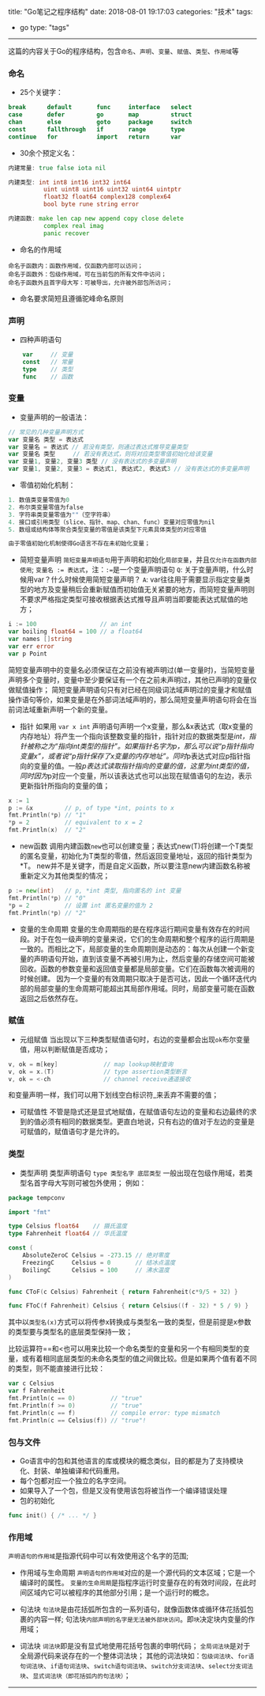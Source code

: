 title: "Go笔记之程序结构"
date: 2018-08-01 19:17:03
categories: "技术" 
tags: 
  - go
type: "tags"

---

这篇的内容关于Go的程序结构，包含`命名`、`声明`、`变量`、`赋值`、`类型`、`作用域`等

<!--more-->


### 命名

* 25个关键字：
``` go
break      default       func     interface   select
case       defer         go       map         struct
chan       else          goto     package     switch
const      fallthrough   if       range       type
continue   for           import   return      var
```

* 30余个预定义名：
``` go
内建常量: true false iota nil

内建类型: int int8 int16 int32 int64
          uint uint8 uint16 uint32 uint64 uintptr
          float32 float64 complex128 complex64
          bool byte rune string error

内建函数: make len cap new append copy close delete
          complex real imag
          panic recover
```

* 命名的作用域
```
命名于函数内：函数作用域，仅函数内部可以访问；
命名于函数外：包级作用域，可在当前包的所有文件中访问；
命名于函数外且首字母大写：可被导出，允许被外部包所访问；
```

* 命名要求简短且遵循驼峰命名原则

### 声明
* 四种声明语句
``` go
    var     // 变量
    const   // 常量
    type    // 类型
    func    // 函数
```

### 变量

* 变量声明的一般语法：
``` go
// 常见的几种变量声明方式
var 变量名 类型 = 表达式
var 变量名 = 表达式 // 若没有类型，则通过表达式推导变量类型
var 变量名 类型     // 若没有表达式，则将对应类型零值初始化给该变量
var 变量1, 变量2, 变量3 类型 // 没有表达式的多变量声明
var 变量1, 变量2, 变量3 = 表达式1, 表达式2, 表达式3 // 没有表达式的多变量声明
```
* 零值初始化机制：
``` go
1. 数值类变量零值为0
2. 布尔类变量零值为false
3. 字符串类变量零值为""（空字符串）
4. 接口或引用类型（slice、指针、map、chan、func）变量对应零值为nil
5. 数组或结构体等聚合类型变量的零值是该类型下元素具体类型的对应零值

由于零值初始化机制使得Go语言不存在未初始化变量；

```

* 简短变量声明
`简短变量声明语句`用于声明和初始化`局部变量`，并且`仅允许在函数内部使用`;
`变量名 := 表达式`，注：`:=`是一个变量声明语句
`Q`: 关于变量声明，什么时候用var？什么时候使用简短变量声明？
`A`: var往往用于需要显示指定变量类型的地方及变量稍后会重新赋值而初始值无关紧要的地方，而简短变量声明则不要求严格指定类型可接收根据表达式推导且声明当即要能表达式赋值的地方；
``` go
i := 100                  // an int
var boiling float64 = 100 // a float64
var names []string
var err error
var p Point
```
简短变量声明中的变量名必须保证在之前没有被声明过(单一变量时)，当简短变量声明多个变量时，变量中至少要保证有一个在之前未声明过，其他已声明的变量仅做赋值操作；
简短变量声明语句只有对已经在同级词法域声明过的变量才和赋值操作语句等价，如果变量是在外部词法域声明的，那么简短变量声明语句将会在当前词法域重新声明一个新的变量。

* 指针
如果用 `var x int` 声明语句声明一个x变量，那么&x表达式（取x变量的内存地址）将产生一个指向该整数变量的指针，指针对应的数据类型是*int，指针被称之为“指向int类型的指针”。如果指针名字为p，那么可以说“p指针指向变量x”，或者说“p指针保存了x变量的内存地址”。同时*p表达式对应p指针指向的变量的值。一般*p表达式读取指针指向的变量的值，这里为int类型的值，同时因为*p对应一个变量，所以该表达式也可以出现在赋值语句的左边，表示更新指针所指向的变量的值；
``` go
x := 1
p := &x         // p, of type *int, points to x
fmt.Println(*p) // "1"
*p = 2          // equivalent to x = 2
fmt.Println(x)  // "2"
```
* new函数
调用内建函数`new`也可以创建变量；表达式new(T)将创建一个T类型的匿名变量，初始化为T类型的零值，然后返回变量地址，返回的指针类型为*T。
new并不是关键字，而是自定义函数，所以要注意new内建函数名称被重新定义为其他类型的情况；
``` go
p := new(int)   // p, *int 类型, 指向匿名的 int 变量
fmt.Println(*p) // "0"
*p = 2          // 设置 int 匿名变量的值为 2
fmt.Println(*p) // "2"
```

* 变量的生命周期
变量的生命周期指的是在程序运行期间变量有效存在的时间段。对于在包一级声明的变量来说，它们的生命周期和整个程序的运行周期是一致的。而相比之下，局部变量的生命周期则是动态的：每次从创建一个新变量的声明语句开始，直到该变量不再被引用为止，然后变量的存储空间可能被回收。函数的参数变量和返回值变量都是局部变量。它们在函数每次被调用的时候创建。
因为一个变量的有效周期只取决于是否可达，因此一个循环迭代内部的局部变量的生命周期可能超出其局部作用域。同时，局部变量可能在函数返回之后依然存在。

### 赋值

* 元组赋值
当出现以下三种类型赋值语句时，右边的变量都会出现`ok`布尔变量值，用以判断赋值是否成功；
``` go
v, ok = m[key]             // map lookup映射查询
v, ok = x.(T)              // type assertion类型断言
v, ok = <-ch               // channel receive通道接收
```
和变量声明一样，我们可以用下划线空白标识符_来丢弃不需要的值；

* 可赋值性
不管是隐式还是显式地赋值，在赋值语句左边的变量和右边最终的求到的值必须有相同的数据类型。更直白地说，只有右边的值对于左边的变量是可赋值的，赋值语句才是允许的。

### 类型

* 类型声明
类型声明语句 `type 类型名字 底层类型` 一般出现在包级作用域，若类型名首字母大写则可被包外使用；
例如：
``` go
package tempconv

import "fmt"

type Celsius float64    // 摄氏温度
type Fahrenheit float64 // 华氏温度

const (
    AbsoluteZeroC Celsius = -273.15 // 绝对零度
    FreezingC     Celsius = 0       // 结冰点温度
    BoilingC      Celsius = 100     // 沸水温度
)

func CToF(c Celsius) Fahrenheit { return Fahrenheit(c*9/5 + 32) }

func FToC(f Fahrenheit) Celsius { return Celsius((f - 32) * 5 / 9) }
```
其中以`类型名(x)`方式可以将传参x转换成与类型名一致的类型，但是前提是x参数的类型要与类型名的底层类型保持一致；

比较运算符==和<也可以用来比较一个命名类型的变量和另一个有相同类型的变量，或有着相同底层类型的未命名类型的值之间做比较。但是如果两个值有着不同的类型，则不能直接进行比较：
``` go
var c Celsius
var f Fahrenheit
fmt.Println(c == 0)          // "true"
fmt.Println(f >= 0)          // "true"
fmt.Println(c == f)          // compile error: type mismatch
fmt.Println(c == Celsius(f)) // "true"!
```

### 包与文件

* Go语言中的包和其他语言的库或模块的概念类似，目的都是为了支持模块化、封装、单独编译和代码重用。
* 每个包都对应一个独立的名字空间。
* 如果导入了一个包，但是又没有使用该包将被当作一个编译错误处理
* 包的初始化
``` go
func init() { /* ... */ }
```

### 作用域

`声明语句的作用域`是指源代码中可以有效使用这个名字的范围;

* 作用域与生命周期
`声明语句的作用域`对应的是一个源代码的文本区域；它是一个编译时的属性。
`变量的生命周期`是指程序运行时变量存在的有效时间段，在此时间区域内它可以被程序的其他部分引用；是一个运行时的概念。

* 句法块
`句法块`是由花括弧所包含的一系列语句，就像函数体或循环体花括弧包裹的内容一样;
句法块`内部声明的名字是无法被外部块访问`。即`块`决定块内变量的作用域；

* 词法块
`词法块`即是没有显式地使用花括号包裹的申明代码；
`全局词法块`是对于全局源代码来说存在的一个整体词法块；
其他的词法块如：`包级词法块`、`for语句词法块`、`if语句词法块`、`switch语句词法块`、`switch分支词法块`、`select分支词法块`、`显式词法块（即花括弧内的句法块）`；



---
